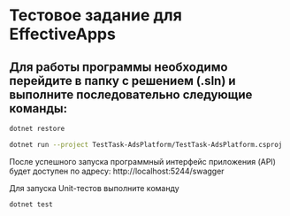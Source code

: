 # Тестовое задание для EffectiveApps

## Для работы программы необходимо перейдите в папку с решением (.sln) и выполните последовательно следующие команды:

```bash
dotnet restore
```

```bash
dotnet run --project TestTask-AdsPlatform/TestTask-AdsPlatform.csproj
```

После успешного запуска программный интерфейс приложения (API) будет доступен по адресу:
http://localhost:5244/swagger

Для запуска Unit-тестов выполните команду

```bash
dotnet test
```
